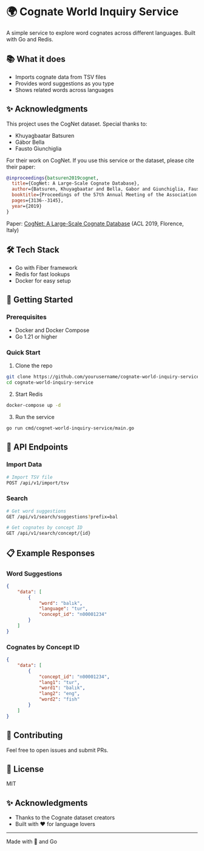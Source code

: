 # 🌍 Cognate World Inquiry Service

A simple service to explore word cognates across different languages. Built with Go and Redis.

## 📚 What it does

- Imports cognate data from TSV files
- Provides word suggestions as you type
- Shows related words across languages

## ✨ Acknowledgments

This project uses the CogNet dataset. Special thanks to:
- Khuyagbaatar Batsuren
- Gábor Bella
- Fausto Giunchiglia

For their work on CogNet. If you use this service or the dataset, please cite their paper:

```bibtex
@inproceedings{batsuren2019cognet,
  title={CogNet: A Large-Scale Cognate Database},
  author={Batsuren, Khuyagbaatar and Bella, Gabor and Giunchiglia, Fausto},
  booktitle={Proceedings of the 57th Annual Meeting of the Association for Computational Linguistics},
  pages={3136--3145},
  year={2019}
}
```

Paper: [CogNet: A Large-Scale Cognate Database](https://aclanthology.org/P19-1302/) (ACL 2019, Florence, Italy)

## 🛠 Tech Stack

- Go with Fiber framework
- Redis for fast lookups
- Docker for easy setup

## 🚀 Getting Started

### Prerequisites

- Docker and Docker Compose
- Go 1.21 or higher

### Quick Start

1. Clone the repo
```bash
git clone https://github.com/yourusername/cognate-world-inquiry-service
cd cognate-world-inquiry-service
```

2. Start Redis
```bash
docker-compose up -d
```

3. Run the service
```bash
go run cmd/cognet-world-inquiry-service/main.go
```

## 📝 API Endpoints

### Import Data
```bash
# Import TSV file
POST /api/v1/import/tsv
```

### Search
```bash
# Get word suggestions
GET /api/v1/search/suggestions?prefix=bal

# Get cognates by concept ID
GET /api/v1/search/concept/{id}
```

## 📋 Example Responses

### Word Suggestions
```json
{
    "data": [
        {
            "word": "balık",
            "language": "tur",
            "concept_id": "n00001234"
        }
    ]
}
```

### Cognates by Concept ID
```json
{
    "data": [
        {
            "concept_id": "n00001234",
            "lang1": "tur",
            "word1": "balık",
            "lang2": "eng",
            "word2": "fish"
        }
    ]
}
```

## 🤝 Contributing

Feel free to open issues and submit PRs.

## 📄 License

MIT

## ✨ Acknowledgments

- Thanks to the Cognate dataset creators
- Built with ❤️ for language lovers

---
Made with 🎉 and Go
